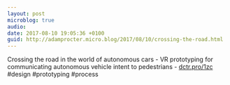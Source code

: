 ```yaml
---
layout: post
microblog: true
audio: 
date: 2017-08-10 19:05:36 +0100
guid: http://adamprocter.micro.blog/2017/08/10/crossing-the-road.html
---
```

Crossing the road in the world of autonomous cars - VR prototyping for communicating autonomous vehicle intent to pedestrians  - [dctr.pro/1zc](http://dctr.pro/1zc) #design #prototyping #process
